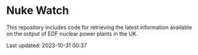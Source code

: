 # Nuke Watch

This repository includes code for retrieving the latest information available on the output of EDF nuclear power plants in the UK.

Last updated: 2023-10-31 00:37